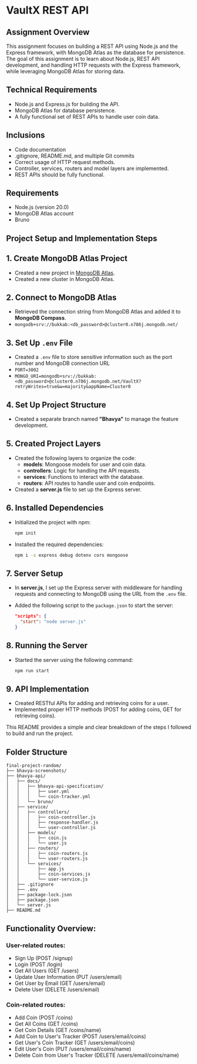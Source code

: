 # VaultX REST API 

## Assignment Overview
This assignment focuses on building a REST API using Node.js and the Express framework, with MongoDB Atlas as the database for persistence. The goal of this assignment is to learn about Node.js, REST API development, and handling HTTP requests with the Express framework, while leveraging MongoDB Atlas for storing data.

## Technical Requirements
- Node.js and Express.js for building the API.
- MongoDB Atlas for database persistence.
- A fully functional set of REST APIs to handle user coin data.

## Inclusions
- Code documentation
- .gitignore, README.md, and multiple Git commits
- Correct usage of HTTP request methods.
- Controller, services, routers and model layers are implemented.
- REST APIs should be fully functional.

## Requirements
- Node.js (version 20.0)
- MongoDB Atlas account
- Bruno

## Project Setup and Implementation Steps

## 1. Create MongoDB Atlas Project
   - Created a new project in [MongoDB Atlas](https://cloud.mongodb.com/).
   - Created a new cluster in MongoDB Atlas.

## 2. Connect to MongoDB Atlas
   - Retrieved the connection string from MongoDB Atlas and added it to **MongoDB Compass**.
   - `mongodb+srv://bukkab:<db_password>@cluster0.n786j.mongodb.net/`

## 3. Set Up `.env` File
- Created a `.env` file to store sensitive information such as the port number and MongoDB connection URL
- `PORT=3002`
- `MONGO_URI=mongodb+srv://bukkab:<db_password>@cluster0.n786j.mongodb.net/VaultX?retryWrites=true&w=majority&appName=Cluster0`

## 4. Set Up Project Structure
- Created a separate branch named **"Bhavya"** to manage the feature development.

## 5. Created Project Layers
- Created the following layers to organize the code:
  - **models**: Mongoose models for user and coin data.
  - **controllers**: Logic for handling the API requests.
  - **services**: Functions to interact with the database.
  - **routers**: API routes to handle user and coin endpoints.
- Created a **server.js** file to set up the Express server.

## 6. Installed Dependencies
- Initialized the project with npm:
  ```bash
  npm init
  ```

- Installed the required dependencies:
  ```bash
  npm i -s express debug dotenv cors mongoose
  ```

## 7. Server Setup
- In **server.js**, I set up the Express server with middleware for handling requests and connecting to MongoDB using the URL from the `.env` file.

- Added the following script to the `package.json` to start the server:

  ```json
  "scripts": {
    "start": "node server.js"
  }
  ```
## 8. Running the Server
- Started the server using the following command:

  ```bash
  npm run start
  ```
## 9. API Implementation
- Created RESTful APIs for adding and retrieving coins for a user.
- Implemented proper HTTP methods (POST for adding coins, GET for retrieving coins).

This README provides a simple and clear breakdown of the steps I followed to build and run the project.

## Folder Structure
```
final-project-random/
├── bhavya-screenshots/
├── bhavya-api/
│   ├── docs/
│   │   ├── bhavya-api-specification/
│   │   │   ├── user.yml
│   │   │   └── coin-tracker.yml
│   │   └── bruno/
│   ├── service/
│   │   ├── controllers/
│   │   │   ├── coin-controller.js
│   │   │   ├── response-handler.js
│   │   │   └── user-controller.js
│   │   ├── models/
│   │   │   ├── coin.js
│   │   │   └── user.js
│   │   ├── routers/
│   │   │   ├── coin-routers.js
│   │   │   └── user-routers.js
│   │   └── services/
│   │       ├── app.js
│   │       ├── coin-services.js
│   │       └── user-service.js
│   ├── .gitignore
│   ├── .env
│   ├── package-lock.json
│   ├── package.json
│   └── server.js
├── README.md
```
## Functionality Overview:

### User-related routes:
- Sign Up (POST /signup)
- Login (POST /login)
- Get All Users (GET /users)
- Update User Information (PUT /users/email)
- Get User by Email (GET /users/email)
- Delete User (DELETE /users/email)

### Coin-related routes:
- Add Coin (POST /coins)
- Get All Coins (GET /coins)
- Get Coin Details (GET /coins/name)
- Add Coin to User's Tracker (POST /users/email/coins)
- Get User's Coin Tracker (GET /users/email/coins)
- Edit User's Coin (PUT /users/email/coins/name)
- Delete Coin from User's Tracker (DELETE /users/email/coins/name)
